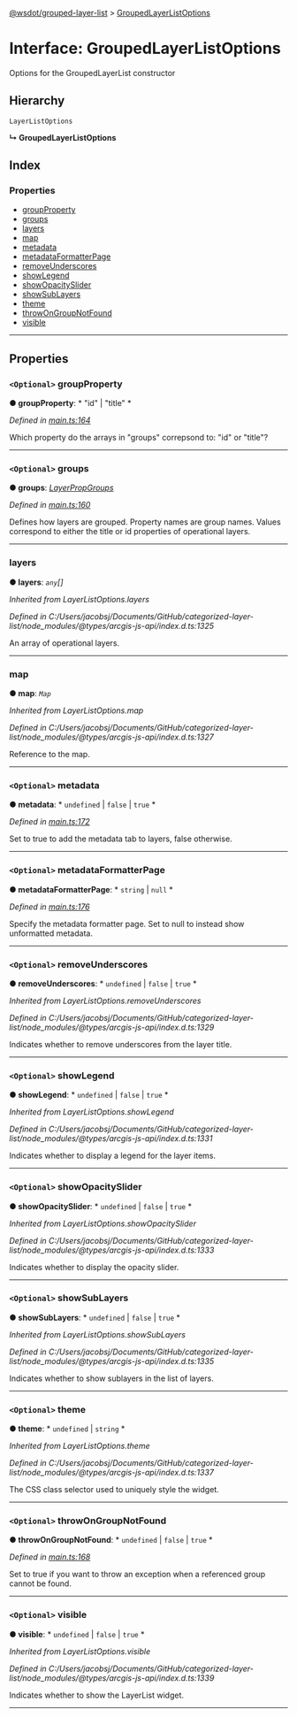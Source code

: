 [@wsdot/grouped-layer-list](../README.md) > [GroupedLayerListOptions](../interfaces/groupedlayerlistoptions.md)

# Interface: GroupedLayerListOptions

Options for the GroupedLayerList constructor

## Hierarchy

 `LayerListOptions`

**↳ GroupedLayerListOptions**

## Index

### Properties

* [groupProperty](groupedlayerlistoptions.md#groupproperty)
* [groups](groupedlayerlistoptions.md#groups)
* [layers](groupedlayerlistoptions.md#layers)
* [map](groupedlayerlistoptions.md#map)
* [metadata](groupedlayerlistoptions.md#metadata)
* [metadataFormatterPage](groupedlayerlistoptions.md#metadataformatterpage)
* [removeUnderscores](groupedlayerlistoptions.md#removeunderscores)
* [showLegend](groupedlayerlistoptions.md#showlegend)
* [showOpacitySlider](groupedlayerlistoptions.md#showopacityslider)
* [showSubLayers](groupedlayerlistoptions.md#showsublayers)
* [theme](groupedlayerlistoptions.md#theme)
* [throwOnGroupNotFound](groupedlayerlistoptions.md#throwongroupnotfound)
* [visible](groupedlayerlistoptions.md#visible)

---

## Properties

<a id="groupproperty"></a>

### `<Optional>` groupProperty

**● groupProperty**: * "id" &#124; "title"
*

*Defined in [main.ts:164](https://github.com/WSDOT-GIS/grouped-layer-list/blob/0b4c79f/packages/grouped-layer-list/src/main.ts#L164)*

Which property do the arrays in "groups" correpsond to: "id" or "title"?

___
<a id="groups"></a>

### `<Optional>` groups

**● groups**: *[LayerPropGroups](layerpropgroups.md)*

*Defined in [main.ts:160](https://github.com/WSDOT-GIS/grouped-layer-list/blob/0b4c79f/packages/grouped-layer-list/src/main.ts#L160)*

Defines how layers are grouped. Property names are group names. Values correspond to either the title or id properties of operational layers.

___
<a id="layers"></a>

###  layers

**● layers**: *`any`[]*

*Inherited from LayerListOptions.layers*

*Defined in C:/Users/jacobsj/Documents/GitHub/categorized-layer-list/node_modules/@types/arcgis-js-api/index.d.ts:1325*

An array of operational layers.

___
<a id="map"></a>

###  map

**● map**: *`Map`*

*Inherited from LayerListOptions.map*

*Defined in C:/Users/jacobsj/Documents/GitHub/categorized-layer-list/node_modules/@types/arcgis-js-api/index.d.ts:1327*

Reference to the map.

___
<a id="metadata"></a>

### `<Optional>` metadata

**● metadata**: * `undefined` &#124; `false` &#124; `true`
*

*Defined in [main.ts:172](https://github.com/WSDOT-GIS/grouped-layer-list/blob/0b4c79f/packages/grouped-layer-list/src/main.ts#L172)*

Set to true to add the metadata tab to layers, false otherwise.

___
<a id="metadataformatterpage"></a>

### `<Optional>` metadataFormatterPage

**● metadataFormatterPage**: * `string` &#124; `null`
*

*Defined in [main.ts:176](https://github.com/WSDOT-GIS/grouped-layer-list/blob/0b4c79f/packages/grouped-layer-list/src/main.ts#L176)*

Specify the metadata formatter page. Set to null to instead show unformatted metadata.

___
<a id="removeunderscores"></a>

### `<Optional>` removeUnderscores

**● removeUnderscores**: * `undefined` &#124; `false` &#124; `true`
*

*Inherited from LayerListOptions.removeUnderscores*

*Defined in C:/Users/jacobsj/Documents/GitHub/categorized-layer-list/node_modules/@types/arcgis-js-api/index.d.ts:1329*

Indicates whether to remove underscores from the layer title.

___
<a id="showlegend"></a>

### `<Optional>` showLegend

**● showLegend**: * `undefined` &#124; `false` &#124; `true`
*

*Inherited from LayerListOptions.showLegend*

*Defined in C:/Users/jacobsj/Documents/GitHub/categorized-layer-list/node_modules/@types/arcgis-js-api/index.d.ts:1331*

Indicates whether to display a legend for the layer items.

___
<a id="showopacityslider"></a>

### `<Optional>` showOpacitySlider

**● showOpacitySlider**: * `undefined` &#124; `false` &#124; `true`
*

*Inherited from LayerListOptions.showOpacitySlider*

*Defined in C:/Users/jacobsj/Documents/GitHub/categorized-layer-list/node_modules/@types/arcgis-js-api/index.d.ts:1333*

Indicates whether to display the opacity slider.

___
<a id="showsublayers"></a>

### `<Optional>` showSubLayers

**● showSubLayers**: * `undefined` &#124; `false` &#124; `true`
*

*Inherited from LayerListOptions.showSubLayers*

*Defined in C:/Users/jacobsj/Documents/GitHub/categorized-layer-list/node_modules/@types/arcgis-js-api/index.d.ts:1335*

Indicates whether to show sublayers in the list of layers.

___
<a id="theme"></a>

### `<Optional>` theme

**● theme**: * `undefined` &#124; `string`
*

*Inherited from LayerListOptions.theme*

*Defined in C:/Users/jacobsj/Documents/GitHub/categorized-layer-list/node_modules/@types/arcgis-js-api/index.d.ts:1337*

The CSS class selector used to uniquely style the widget.

___
<a id="throwongroupnotfound"></a>

### `<Optional>` throwOnGroupNotFound

**● throwOnGroupNotFound**: * `undefined` &#124; `false` &#124; `true`
*

*Defined in [main.ts:168](https://github.com/WSDOT-GIS/grouped-layer-list/blob/0b4c79f/packages/grouped-layer-list/src/main.ts#L168)*

Set to true if you want to throw an exception when a referenced group cannot be found.

___
<a id="visible"></a>

### `<Optional>` visible

**● visible**: * `undefined` &#124; `false` &#124; `true`
*

*Inherited from LayerListOptions.visible*

*Defined in C:/Users/jacobsj/Documents/GitHub/categorized-layer-list/node_modules/@types/arcgis-js-api/index.d.ts:1339*

Indicates whether to show the LayerList widget.

___

